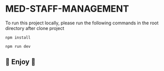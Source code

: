 # MED-STAFF-MANAGEMENT

To run this project locally, please run the following commands in the root directory after clone project

```
npm install
```

```
npm run dev
```

## 🤣 Enjoy 🤣